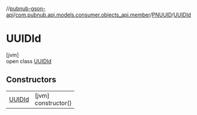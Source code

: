 //[pubnub-gson-api](../../../../index.md)/[com.pubnub.api.models.consumer.objects_api.member](../../index.md)/[PNUUID](../index.md)/[UUIDId](index.md)

# UUIDId

[jvm]\
open class [UUIDId](index.md)

## Constructors

| | |
|---|---|
| [UUIDId](-u-u-i-d-id.md) | [jvm]<br>constructor() |
